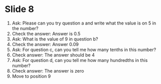 # Slide 8

1. Ask: Please can you try question a and write what the value is on 5 in the number?
2. Check the answer: Answer is 0.5
3. Ask: What is the value of 9 in question b?
4. Check the answer: Answer 0.09
5. Ask: For question c, can you tell me how many tenths in this number?
6. Check answer: The answer should be 4
7. Ask: For question d, can you tell me how many hundredths in this number?
8. Check answer: The answer is zero
9. Move to position 9
